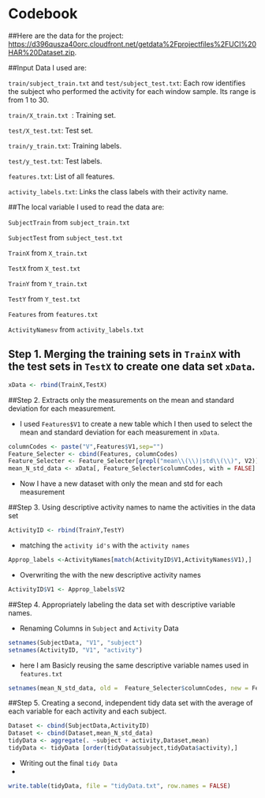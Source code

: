 Codebook
========

##Here are the data for the project: 
<https://d396qusza40orc.cloudfront.net/getdata%2Fprojectfiles%2FUCI%20HAR%20Dataset.zip>. 

##Input Data I used are:

 `train/subject_train.txt` and `test/subject_test.txt`: Each row identifies the subject who performed the activity for each window sample. Its range is from 1 to 30.

 `train/X_train.txt `: Training set.

`test/X_test.txt`: Test set.

`train/y_train.txt`: Training labels.

`test/y_test.txt`: Test labels.


`features.txt`: List of all features.

`activity_labels.txt`: Links the class labels with their activity name.


##The local variable I used to read the data are:

`SubjectTrain` from  `subject_train.txt` 

`SubjectTest` from `subject_test.txt` 

`TrainX` from `X_train.txt` 

`TestX` from `X_test.txt` 

`TrainY` from  `Y_train.txt`

`TestY` from  `Y_test.txt` 

`Features` from `features.txt` 

`ActivityNamesv` from `activity_labels.txt` 

## Step 1. Merging the training sets in `TrainX` with the test sets  in `TestX` to create one data set `xData`.
```r
xData <- rbind(TrainX,TestX)
```
##Step 2. Extracts only the measurements on the mean and standard deviation for each measurement.

- I used `Features$V1` to create a new table which I then used to select the mean and standard deviation for each measurement in `xData`.
```r
columnCodes <- paste("V",Features$V1,sep="")
Feature_Selecter <- cbind(Features, columnCodes)
Feature_Selecter <- Feature_Selecter[grepl("mean\\(\\)|std\\(\\)", V2)] 
mean_N_std_data <- xData[, Feature_Selecter$columnCodes, with = FALSE]
```
- Now I have a new dataset with only the mean and std for each measurement

##Step 3. Using descriptive activity names to name the activities in the data set
```r
ActivityID <- rbind(TrainY,TestY)
```
- matching the `activity id's` with the `activity names`
```r
Approp_labels <-ActivityNames[match(ActivityID$V1,ActivityNames$V1),]
```
- Overwriting the with the new descriptive activity names
```r
ActivityID$V1 <- Approp_labels$V2
```
##Step 4. Appropriately labeling the data set with descriptive variable names.

- Renaming Columns in `Subject` and `Activity` Data 

```r
setnames(SubjectData, "V1", "subject")
setnames(ActivityID, "V1", "activity")
```
- here I am Basicly reusing the same descriptive variable names used in `features.txt` 

```r
setnames(mean_N_std_data, old =  Feature_Selecter$columnCodes, new = Feature_Selecter$V2)
```

##Step 5. Creating a second, independent tidy data set with the average of each variable for each activity and each subject.

```r
Dataset <- cbind(SubjectData,ActivityID)
Dataset <- cbind(Dataset,mean_N_std_data)
tidyData <- aggregate(. ~subject + activity,Dataset,mean)
tidyData <- tidyData [order(tidyData$subject,tidyData$activity),]
```
- Writing out the final `tidy Data`
- 
```r
write.table(tidyData, file = "tidyData.txt", row.names = FALSE)
```
